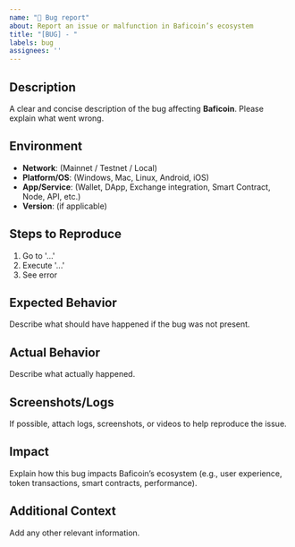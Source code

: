 ```yaml
---
name: "🐞 Bug report"
about: Report an issue or malfunction in Baficoin’s ecosystem
title: "[BUG] - "
labels: bug
assignees: ''
---
```


## Description
A clear and concise description of the bug affecting **Baficoin**. Please explain what went wrong.

## Environment
- **Network**: (Mainnet / Testnet / Local)
- **Platform/OS**: (Windows, Mac, Linux, Android, iOS)
- **App/Service**: (Wallet, DApp, Exchange integration, Smart Contract, Node, API, etc.)
- **Version**: (if applicable)

## Steps to Reproduce
1. Go to '...'
2. Execute '...'
3. See error

## Expected Behavior
Describe what should have happened if the bug was not present.

## Actual Behavior
Describe what actually happened.

## Screenshots/Logs
If possible, attach logs, screenshots, or videos to help reproduce the issue.

## Impact
Explain how this bug impacts Baficoin’s ecosystem (e.g., user experience, token transactions, smart contracts, performance).

## Additional Context
Add any other relevant information.
